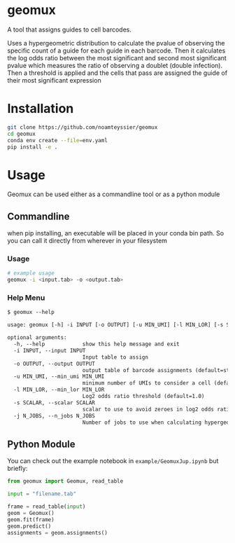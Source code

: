 # geomux

A tool that assigns guides to cell barcodes. 

Uses a hypergeometric distribution to calculate the pvalue of observing the specific count of a guide for each guide in each barcode. Then it calculates the log odds ratio between the most significant and second most significant pvalue which measures the ratio of observing a doublet (double infection). Then a threshold is applied and the cells that pass are assigned the guide of their most significant expression

# Installation
```bash
git clone https://github.com/noamteyssier/geomux
cd geomux
conda env create --file=env.yaml
pip install -e .
```

# Usage
Geomux can be used either as a commandline tool or as a python module

## Commandline
when pip installing, an executable will be placed in your conda bin path. So you can call it directly from wherever in your filesystem
### Usage
```bash
# example usage
geomux -i <input.tab> -o <output.tab>
```
### Help Menu
```txt
$ geomux --help

usage: geomux [-h] -i INPUT [-o OUTPUT] [-u MIN_UMI] [-l MIN_LOR] [-s SCALAR] [-j N_JOBS]

optional arguments:
  -h, --help            show this help message and exit
  -i INPUT, --input INPUT
                        Input table to assign
  -o OUTPUT, --output OUTPUT
                        output table of barcode assignments (default=stdout)
  -u MIN_UMI, --min_umi MIN_UMI
                        minimum number of UMIs to consider a cell (default=5)
  -l MIN_LOR, --min_lor MIN_LOR
                        Log2 odds ratio threshold (default=1.0)
  -s SCALAR, --scalar SCALAR
                        scalar to use to avoid zeroes in log2 odds ratio calculation (default=0)
  -j N_JOBS, --n_jobs N_JOBS
                        Number of jobs to use when calculating hypergeometric distributions (default=1)
```

## Python Module
You can check out the example notebook in `example/GeomuxJup.ipynb` but briefly:

```python
from geomux import Geomux, read_table

input = "filename.tab"

frame = read_table(input)
geom = Geomux()
geom.fit(frame)
geom.predict()
assignments = geom.assignments()
```
